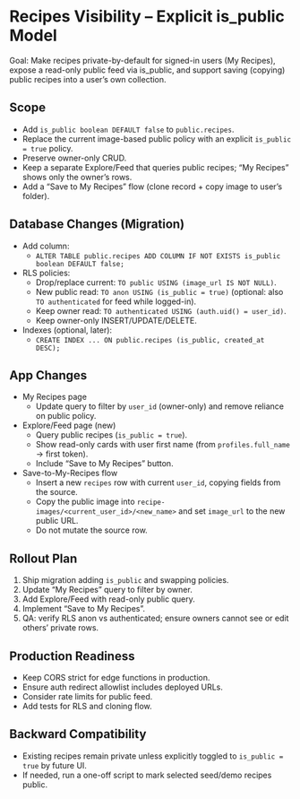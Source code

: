 # Recipes Visibility – Explicit is_public Model

Goal: Make recipes private-by-default for signed-in users (My Recipes), expose a read-only public feed via is_public, and support saving (copying) public recipes into a user’s own collection.

## Scope

- Add `is_public boolean DEFAULT false` to `public.recipes`.
- Replace the current image-based public policy with an explicit `is_public = true` policy.
- Preserve owner-only CRUD.
- Keep a separate Explore/Feed that queries public recipes; “My Recipes” shows only the owner’s rows.
- Add a “Save to My Recipes” flow (clone record + copy image to user’s folder).

## Database Changes (Migration)

- Add column:
  - `ALTER TABLE public.recipes ADD COLUMN IF NOT EXISTS is_public boolean DEFAULT false;`
- RLS policies:
  - Drop/replace current: `TO public USING (image_url IS NOT NULL)`.
  - New public read: `TO anon USING (is_public = true)` (optional: also `TO authenticated` for feed while logged-in).
  - Keep owner read: `TO authenticated USING (auth.uid() = user_id)`.
  - Keep owner-only INSERT/UPDATE/DELETE.
- Indexes (optional, later):
  - `CREATE INDEX ... ON public.recipes (is_public, created_at DESC);`

## App Changes

- My Recipes page
  - Update query to filter by `user_id` (owner-only) and remove reliance on public policy.
- Explore/Feed page (new)
  - Query public recipes (`is_public = true`).
  - Show read-only cards with user first name (from `profiles.full_name` → first token).
  - Include “Save to My Recipes” button.
- Save-to-My-Recipes flow
  - Insert a new `recipes` row with current `user_id`, copying fields from the source.
  - Copy the public image into `recipe-images/<current_user_id>/<new_name>` and set `image_url` to the new public URL.
  - Do not mutate the source row.

## Rollout Plan

1. Ship migration adding `is_public` and swapping policies.
2. Update “My Recipes” query to filter by owner.
3. Add Explore/Feed with read-only public query.
4. Implement “Save to My Recipes”.
5. QA: verify RLS anon vs authenticated; ensure owners cannot see or edit others’ private rows.

## Production Readiness

- Keep CORS strict for edge functions in production.
- Ensure auth redirect allowlist includes deployed URLs.
- Consider rate limits for public feed.
- Add tests for RLS and cloning flow.

## Backward Compatibility

- Existing recipes remain private unless explicitly toggled to `is_public = true` by future UI.
- If needed, run a one-off script to mark selected seed/demo recipes public.
